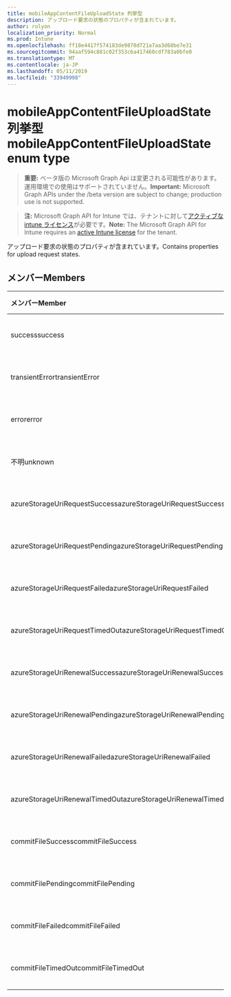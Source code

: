 ```yaml
---
title: mobileAppContentFileUploadState 列挙型
description: アップロード要求の状態のプロパティが含まれています。
author: rolyon
localization_priority: Normal
ms.prod: Intune
ms.openlocfilehash: ff18e4417f574183de9870d721a7aa3d68be7e31
ms.sourcegitcommit: 94aaf594c881c02f353c6a417460cdf783a0bfe0
ms.translationtype: MT
ms.contentlocale: ja-JP
ms.lasthandoff: 05/11/2019
ms.locfileid: "33949998"
---
```

# <a name="mobileappcontentfileuploadstate-enum-type"></a><span data-ttu-id="55ad5-103">mobileAppContentFileUploadState 列挙型</span><span class="sxs-lookup"><span data-stu-id="55ad5-103">mobileAppContentFileUploadState enum type</span></span>

> <span data-ttu-id="55ad5-104">**重要:** ベータ版の Microsoft Graph Api は変更される可能性があります。運用環境での使用はサポートされていません。</span><span class="sxs-lookup"><span data-stu-id="55ad5-104">**Important:** Microsoft Graph APIs under the /beta version are subject to change; production use is not supported.</span></span>

> <span data-ttu-id="55ad5-105">**注:** Microsoft Graph API for Intune では、テナントに対して[アクティブな intune ライセンス](https://go.microsoft.com/fwlink/?linkid=839381)が必要です。</span><span class="sxs-lookup"><span data-stu-id="55ad5-105">**Note:** The Microsoft Graph API for Intune requires an [active Intune license](https://go.microsoft.com/fwlink/?linkid=839381) for the tenant.</span></span>

<span data-ttu-id="55ad5-106">アップロード要求の状態のプロパティが含まれています。</span><span class="sxs-lookup"><span data-stu-id="55ad5-106">Contains properties for upload request states.</span></span>

## <a name="members"></a><span data-ttu-id="55ad5-107">メンバー</span><span class="sxs-lookup"><span data-stu-id="55ad5-107">Members</span></span>
|<span data-ttu-id="55ad5-108">メンバー</span><span class="sxs-lookup"><span data-stu-id="55ad5-108">Member</span></span>|<span data-ttu-id="55ad5-109">値</span><span class="sxs-lookup"><span data-stu-id="55ad5-109">Value</span></span>|<span data-ttu-id="55ad5-110">説明</span><span class="sxs-lookup"><span data-stu-id="55ad5-110">Description</span></span>|
|:---|:---|:---|
|<span data-ttu-id="55ad5-111">success</span><span class="sxs-lookup"><span data-stu-id="55ad5-111">success</span></span>|<span data-ttu-id="55ad5-112">.0</span><span class="sxs-lookup"><span data-stu-id="55ad5-112">0</span></span>|<span data-ttu-id="55ad5-113">まだ文書化されていません</span><span class="sxs-lookup"><span data-stu-id="55ad5-113">Not yet documented</span></span>|
|<span data-ttu-id="55ad5-114">transientError</span><span class="sxs-lookup"><span data-stu-id="55ad5-114">transientError</span></span>|<span data-ttu-id="55ad5-115">1-d</span><span class="sxs-lookup"><span data-stu-id="55ad5-115">1</span></span>|<span data-ttu-id="55ad5-116">まだ文書化されていません</span><span class="sxs-lookup"><span data-stu-id="55ad5-116">Not yet documented</span></span>|
|<span data-ttu-id="55ad5-117">error</span><span class="sxs-lookup"><span data-stu-id="55ad5-117">error</span></span>|<span data-ttu-id="55ad5-118">pbm-2</span><span class="sxs-lookup"><span data-stu-id="55ad5-118">2</span></span>|<span data-ttu-id="55ad5-119">まだ文書化されていません</span><span class="sxs-lookup"><span data-stu-id="55ad5-119">Not yet documented</span></span>|
|<span data-ttu-id="55ad5-120">不明</span><span class="sxs-lookup"><span data-stu-id="55ad5-120">unknown</span></span>|<span data-ttu-id="55ad5-121">1/3</span><span class="sxs-lookup"><span data-stu-id="55ad5-121">3</span></span>|<span data-ttu-id="55ad5-122">まだ文書化されていません</span><span class="sxs-lookup"><span data-stu-id="55ad5-122">Not yet documented</span></span>|
|<span data-ttu-id="55ad5-123">azureStorageUriRequestSuccess</span><span class="sxs-lookup"><span data-stu-id="55ad5-123">azureStorageUriRequestSuccess</span></span>|<span data-ttu-id="55ad5-124">100</span><span class="sxs-lookup"><span data-stu-id="55ad5-124">100</span></span>|<span data-ttu-id="55ad5-125">まだ文書化されていません</span><span class="sxs-lookup"><span data-stu-id="55ad5-125">Not yet documented</span></span>|
|<span data-ttu-id="55ad5-126">azureStorageUriRequestPending</span><span class="sxs-lookup"><span data-stu-id="55ad5-126">azureStorageUriRequestPending</span></span>|<span data-ttu-id="55ad5-127">101</span><span class="sxs-lookup"><span data-stu-id="55ad5-127">101</span></span>|<span data-ttu-id="55ad5-128">まだ文書化されていません</span><span class="sxs-lookup"><span data-stu-id="55ad5-128">Not yet documented</span></span>|
|<span data-ttu-id="55ad5-129">azureStorageUriRequestFailed</span><span class="sxs-lookup"><span data-stu-id="55ad5-129">azureStorageUriRequestFailed</span></span>|<span data-ttu-id="55ad5-130">102</span><span class="sxs-lookup"><span data-stu-id="55ad5-130">102</span></span>|<span data-ttu-id="55ad5-131">まだ文書化されていません</span><span class="sxs-lookup"><span data-stu-id="55ad5-131">Not yet documented</span></span>|
|<span data-ttu-id="55ad5-132">azureStorageUriRequestTimedOut</span><span class="sxs-lookup"><span data-stu-id="55ad5-132">azureStorageUriRequestTimedOut</span></span>|<span data-ttu-id="55ad5-133">103</span><span class="sxs-lookup"><span data-stu-id="55ad5-133">103</span></span>|<span data-ttu-id="55ad5-134">まだ文書化されていません</span><span class="sxs-lookup"><span data-stu-id="55ad5-134">Not yet documented</span></span>|
|<span data-ttu-id="55ad5-135">azureStorageUriRenewalSuccess</span><span class="sxs-lookup"><span data-stu-id="55ad5-135">azureStorageUriRenewalSuccess</span></span>|<span data-ttu-id="55ad5-136">200</span><span class="sxs-lookup"><span data-stu-id="55ad5-136">200</span></span>|<span data-ttu-id="55ad5-137">まだ文書化されていません</span><span class="sxs-lookup"><span data-stu-id="55ad5-137">Not yet documented</span></span>|
|<span data-ttu-id="55ad5-138">azureStorageUriRenewalPending</span><span class="sxs-lookup"><span data-stu-id="55ad5-138">azureStorageUriRenewalPending</span></span>|<span data-ttu-id="55ad5-139">201</span><span class="sxs-lookup"><span data-stu-id="55ad5-139">201</span></span>|<span data-ttu-id="55ad5-140">まだ文書化されていません</span><span class="sxs-lookup"><span data-stu-id="55ad5-140">Not yet documented</span></span>|
|<span data-ttu-id="55ad5-141">azureStorageUriRenewalFailed</span><span class="sxs-lookup"><span data-stu-id="55ad5-141">azureStorageUriRenewalFailed</span></span>|<span data-ttu-id="55ad5-142">202</span><span class="sxs-lookup"><span data-stu-id="55ad5-142">202</span></span>|<span data-ttu-id="55ad5-143">まだ文書化されていません</span><span class="sxs-lookup"><span data-stu-id="55ad5-143">Not yet documented</span></span>|
|<span data-ttu-id="55ad5-144">azureStorageUriRenewalTimedOut</span><span class="sxs-lookup"><span data-stu-id="55ad5-144">azureStorageUriRenewalTimedOut</span></span>|<span data-ttu-id="55ad5-145">203</span><span class="sxs-lookup"><span data-stu-id="55ad5-145">203</span></span>|<span data-ttu-id="55ad5-146">まだ文書化されていません</span><span class="sxs-lookup"><span data-stu-id="55ad5-146">Not yet documented</span></span>|
|<span data-ttu-id="55ad5-147">commitFileSuccess</span><span class="sxs-lookup"><span data-stu-id="55ad5-147">commitFileSuccess</span></span>|<span data-ttu-id="55ad5-148">300</span><span class="sxs-lookup"><span data-stu-id="55ad5-148">300</span></span>|<span data-ttu-id="55ad5-149">まだ文書化されていません</span><span class="sxs-lookup"><span data-stu-id="55ad5-149">Not yet documented</span></span>|
|<span data-ttu-id="55ad5-150">commitFilePending</span><span class="sxs-lookup"><span data-stu-id="55ad5-150">commitFilePending</span></span>|<span data-ttu-id="55ad5-151">301</span><span class="sxs-lookup"><span data-stu-id="55ad5-151">301</span></span>|<span data-ttu-id="55ad5-152">まだ文書化されていません</span><span class="sxs-lookup"><span data-stu-id="55ad5-152">Not yet documented</span></span>|
|<span data-ttu-id="55ad5-153">commitFileFailed</span><span class="sxs-lookup"><span data-stu-id="55ad5-153">commitFileFailed</span></span>|<span data-ttu-id="55ad5-154">302</span><span class="sxs-lookup"><span data-stu-id="55ad5-154">302</span></span>|<span data-ttu-id="55ad5-155">まだ文書化されていません</span><span class="sxs-lookup"><span data-stu-id="55ad5-155">Not yet documented</span></span>|
|<span data-ttu-id="55ad5-156">commitFileTimedOut</span><span class="sxs-lookup"><span data-stu-id="55ad5-156">commitFileTimedOut</span></span>|<span data-ttu-id="55ad5-157">303</span><span class="sxs-lookup"><span data-stu-id="55ad5-157">303</span></span>|<span data-ttu-id="55ad5-158">まだ文書化されていません</span><span class="sxs-lookup"><span data-stu-id="55ad5-158">Not yet documented</span></span>|




